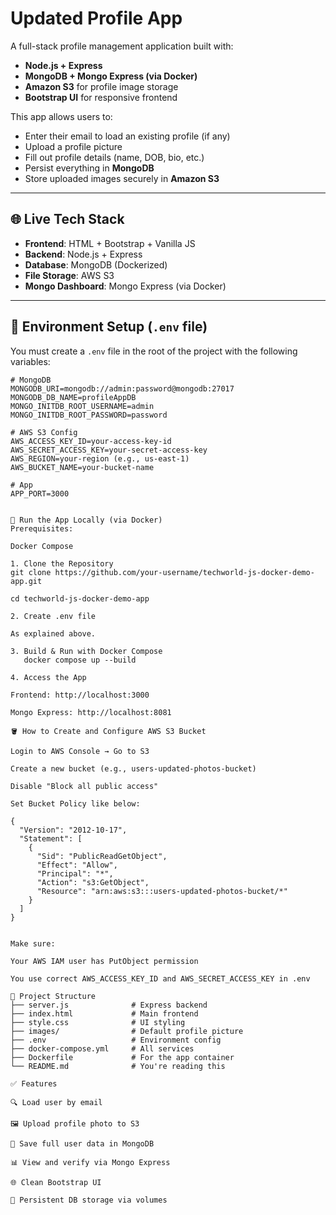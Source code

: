 # Updated Profile App

A full-stack profile management application built with:

- **Node.js + Express**
- **MongoDB + Mongo Express (via Docker)**
- **Amazon S3** for profile image storage
- **Bootstrap UI** for responsive frontend

This app allows users to:
- Enter their email to load an existing profile (if any)
- Upload a profile picture
- Fill out profile details (name, DOB, bio, etc.)
- Persist everything in **MongoDB**
- Store uploaded images securely in **Amazon S3**

---

## 🌐 Live Tech Stack

- **Frontend**: HTML + Bootstrap + Vanilla JS
- **Backend**: Node.js + Express
- **Database**: MongoDB (Dockerized)
- **File Storage**: AWS S3
- **Mongo Dashboard**: Mongo Express (via Docker)

---

## 🔐 Environment Setup (`.env` file)

You must create a `.env` file in the root of the project with the following variables:

```env
# MongoDB
MONGODB_URI=mongodb://admin:password@mongodb:27017
MONGODB_DB_NAME=profileAppDB
MONGO_INITDB_ROOT_USERNAME=admin
MONGO_INITDB_ROOT_PASSWORD=password

# AWS S3 Config
AWS_ACCESS_KEY_ID=your-access-key-id
AWS_SECRET_ACCESS_KEY=your-secret-access-key
AWS_REGION=your-region (e.g., us-east-1)
AWS_BUCKET_NAME=your-bucket-name

# App
APP_PORT=3000


🚀 Run the App Locally (via Docker)
Prerequisites:

Docker Compose

1. Clone the Repository
git clone https://github.com/your-username/techworld-js-docker-demo-app.git

cd techworld-js-docker-demo-app

2. Create .env file

As explained above.

3. Build & Run with Docker Compose
   docker compose up --build

4. Access the App

Frontend: http://localhost:3000

Mongo Express: http://localhost:8081

🪣 How to Create and Configure AWS S3 Bucket

Login to AWS Console → Go to S3

Create a new bucket (e.g., users-updated-photos-bucket)

Disable "Block all public access"

Set Bucket Policy like below:

{
  "Version": "2012-10-17",
  "Statement": [
    {
      "Sid": "PublicReadGetObject",
      "Effect": "Allow",
      "Principal": "*",
      "Action": "s3:GetObject",
      "Resource": "arn:aws:s3:::users-updated-photos-bucket/*"
    }
  ]
}


Make sure:

Your AWS IAM user has PutObject permission

You use correct AWS_ACCESS_KEY_ID and AWS_SECRET_ACCESS_KEY in .env

📁 Project Structure
├── server.js              # Express backend
├── index.html             # Main frontend
├── style.css              # UI styling
├── images/                # Default profile picture
├── .env                   # Environment config
├── docker-compose.yml     # All services
├── Dockerfile             # For the app container
└── README.md              # You're reading this

✅ Features

🔍 Load user by email

🖼️ Upload profile photo to S3

🧾 Save full user data in MongoDB

📊 View and verify via Mongo Express

🌐 Clean Bootstrap UI

💾 Persistent DB storage via volumes